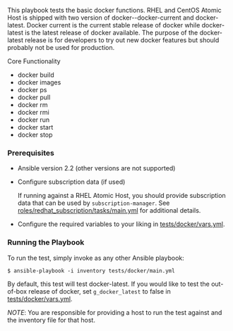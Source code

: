 This playbook tests the basic docker functions.  RHEL and CentOS Atomic Host is
shipped with two version of docker--docker-current and docker-latest.  Docker
current is the current stable release of docker while docker-latest is the latest
release of docker available.  The purpose of the docker-latest release is for
developers to try out new docker features but should probably not be used for
production.

Core Functionality
  - docker build
  - docker images
  - docker ps
  - docker pull
  - docker rm
  - docker rmi
  - docker run
  - docker start
  - docker stop

### Prerequisites
  - Ansible version 2.2 (other versions are not supported)

  - Configure subscription data (if used)

    If running against a RHEL Atomic Host, you should provide subscription
    data that can be used by `subscription-manager`.  See
    [roles/redhat_subscription/tasks/main.yml](roles/redhat_subscription/tasks/main.yml)
    for additional details.

  - Configure the required variables to your liking in [tests/docker/vars.yml](vars.yml).

### Running the Playbook

To run the test, simply invoke as any other Ansible playbook:

```
$ ansible-playbook -i inventory tests/docker/main.yml
```

By default, this test will test docker-latest.  If you would like to test the
out-of-box release of docker, set `g_docker_latest` to false in [tests/docker/vars.yml](vars.yml).

*NOTE*: You are responsible for providing a host to run the test against and the
inventory file for that host.

